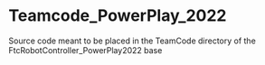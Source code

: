 # Teamcode_PowerPlay_2022
Source code meant to be placed in the TeamCode directory of the FtcRobotController_PowerPlay2022 base
